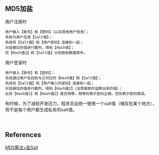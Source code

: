 ## MD5加盐
用户注册时
```
用户输入【账号】和【密码】（以及其他用户信息）；
系统为用户生成【Salt值】；
系统将【Salt值】和【用户密码】连接到一起；
对连接后的值进行散列，得到【Hash值】；
将【Hash值1】和【Salt值】分别放到数据库中。
```
用户登录时
```
用户输入【账号】和【密码】；
系统通过用户名找到与之对应的【Hash值】和【Salt值】；
系统将【Salt值】和【用户输入的密码】连接到一起；
对连接后的值进行散列，得到【Hash值2】（注意是即时运算出来的值）；
比较【Hash值1】和【Hash值2】是否相等，相等则表示密码正确，否则表示密码错误。
```
有时候，为了减轻开发压力，程序员会统一使用一个salt值（储存在某个地方），而不是每个用户都生成私有的salt值。

&nbsp;
## References
[MD5算法+盐Salt](https://www.cnblogs.com/myseries/p/11581170.html)
